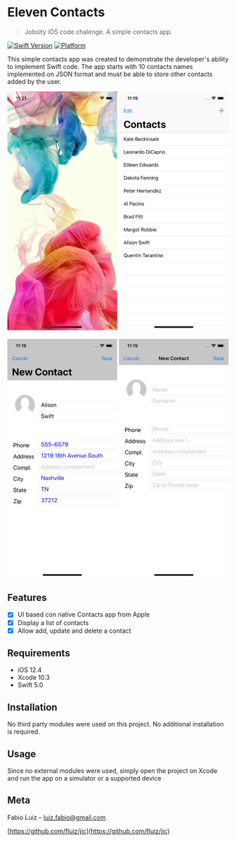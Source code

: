 # Eleven Contacts
> Jobsity iOS code chalenge. A simple contacts app.

[![Swift Version][swift-image]][swift-url]
[![Platform](https://img.shields.io/cocoapods/p/LFAlertController.svg?style=flat)](http://cocoapods.org/pods/LFAlertController)

This simple contacts app was created to demonstrate the developer's ability to implement Swift code. The app starts with 10 contacts names implemented on JSON format and must be able to store other contacts added by the user.

<kbd><img src="sc1.png" width="250"></kbd>
<kbd><img src="sc2.png" width="250"></kbd>
<br>
<br>
<kbd><img src="sc3.png" width="250"></kbd>
<kbd><img src="sc4.png" width="250"></kbd>

## Features

- [x] UI based con native Contacts app from Apple
- [x] Display a list of contacts
- [x] Allow add, update and delete a contact

## Requirements

- iOS 12.4
- Xcode 10.3
- Swift 5.0

## Installation

No third party modules were used on this project. No additional installation is required.

## Usage

Since no external modules were used, simply open the project on Xcode and run the app on a simulator or a supported device

## Meta

Fabio Luiz  – luiz.fabio@gmail.com

[https://github.com/fluiz/jic](https://github.com/fluiz/jic)

[swift-image]:https://img.shields.io/badge/swift-5.0-orange.svg
[swift-url]: https://swift.org/
